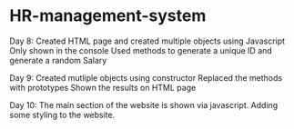 # HR-management-system

Day 8: Created HTML page and created multiple objects using Javascript
Only shown in the console
Used methods to generate a unique ID and generate a random Salary

Day 9:
Created mutliple objects using constructor
Replaced the methods with prototypes
Shown the results on HTML page

Day 10:
The main section of the website is shown via javascript.
Adding some styling to the website.

